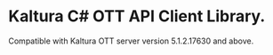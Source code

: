 # Kaltura C# OTT API Client Library.
Compatible with Kaltura OTT server version 5.1.2.17630 and above.
